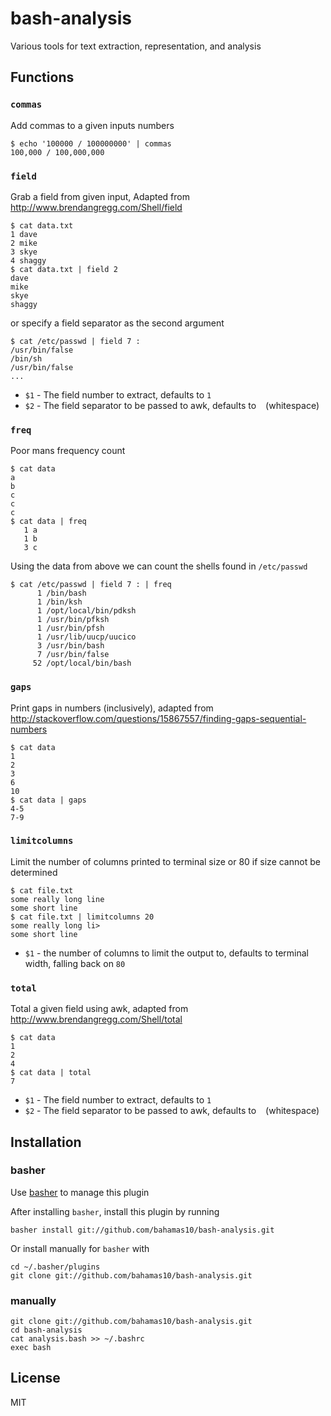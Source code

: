bash-analysis
============

Various tools for text extraction, representation, and analysis

Functions
---------

### `commas`

Add commas to a given inputs numbers

    $ echo '100000 / 100000000' | commas
    100,000 / 100,000,000

### `field`

Grab a field from given input, Adapted from
http://www.brendangregg.com/Shell/field

    $ cat data.txt
    1 dave
    2 mike
    3 skye
    4 shaggy
    $ cat data.txt | field 2
    dave
    mike
    skye
    shaggy

or specify a field separator as the second argument

    $ cat /etc/passwd | field 7 :
    /usr/bin/false
    /bin/sh
    /usr/bin/false
    ...

- `$1` - The field number to extract, defaults to `1`
- `$2` - The field separator to be passed to awk, defaults to ` ` (whitespace)

### `freq`

Poor mans frequency count

    $ cat data
    a
    b
    c
    c
    c
    $ cat data | freq
       1 a
       1 b
       3 c

Using the data from above we can count the shells found in
`/etc/passwd`

    $ cat /etc/passwd | field 7 : | freq
          1 /bin/bash
          1 /bin/ksh
          1 /opt/local/bin/pdksh
          1 /usr/bin/pfksh
          1 /usr/bin/pfsh
          1 /usr/lib/uucp/uucico
          3 /usr/bin/bash
          7 /usr/bin/false
         52 /opt/local/bin/bash

### `gaps`

Print gaps in numbers (inclusively), adapted from
http://stackoverflow.com/questions/15867557/finding-gaps-sequential-numbers

    $ cat data
    1
    2
    3
    6
    10
    $ cat data | gaps
    4-5
    7-9

### `limitcolumns`

Limit the number of columns printed to terminal size or 80 if size cannot be
determined

    $ cat file.txt
    some really long line
    some short line
    $ cat file.txt | limitcolumns 20
    some really long li>
    some short line

- `$1` - the number of columns to limit the output to, defaults to terminal
width, falling back on `80`

### `total`

Total a given field using awk, adapted from
http://www.brendangregg.com/Shell/total

    $ cat data
    1
    2
    4
    $ cat data | total
    7

- `$1` - The field number to extract, defaults to `1`
- `$2` - The field separator to be passed to awk, defaults to ` ` (whitespace)

Installation
------------

### basher

Use [basher](https://github.com/bahamas10/basher) to manage this plugin

After installing `basher`, install this plugin by running

    basher install git://github.com/bahamas10/bash-analysis.git

Or install manually for `basher` with

    cd ~/.basher/plugins
    git clone git://github.com/bahamas10/bash-analysis.git

### manually

    git clone git://github.com/bahamas10/bash-analysis.git
    cd bash-analysis
    cat analysis.bash >> ~/.bashrc
    exec bash

License
-------

MIT
